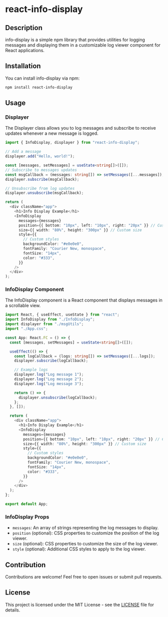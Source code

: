 # react-info-display

## Description

info-display is a simple npm library that provides utilities for logging messages and displaying them in a customizable log viewer component for React applications.

## Installation

You can install info-display via npm:

```bash
npm install react-info-display
```

## Usage

### Displayer

The Displayer class allows you to log messages and subscribe to receive updates whenever a new message is logged.

```typescript
import { InfoDisplay, displayer } from "react-info-display";

// Add a message
displayer.add("Hello, world!");

const [messages, setMessages] = useState<string[]>([]);
// Subscribe to messages updates
const msgCallback = (messages: string[]) => setMessages([...messages]);
displayer.subscribe(msgCallback);

// Unsubscribe from log updates
displayer.unsubscribe(msgCallback);

return (
  <div className="app">
    <h1>Info Display Example</h1>
    <InfoDisplay
      messages={messages}
      position={{ bottom: "10px", left: "10px", right: "20px" }} // Custom position
      size={{ width: "80%", height: "300px" }} // Custom size
      style={{
        // Custom styles
        backgroundColor: "#e0e0e0",
        fontFamily: "Courier New, monospace",
        fontSize: "14px",
        color: "#333",
      }}
    />
  </div>
);
```

### InfoDisplay Component

The InfoDisplay component is a React component that displays messages in a scrollable view.

```typescript
import React, { useEffect, useState } from "react";
import InfoDisplay from "./InfoDisplay";
import displayer from "./msgUtils";
import "./App.css";

const App: React.FC = () => {
  const [messages, setMessages] = useState<string[]>([]);

  useEffect(() => {
    const logCallback = (logs: string[]) => setMessages([...logs]);
    displayer.subscribe(logCallback);

    // Example logs
    displayer.log("Log message 1");
    displayer.log("Log message 2");
    displayer.log("Log message 3");

    return () => {
      displayer.unsubscribe(logCallback);
    };
  }, []);

  return (
    <div className="app">
      <h1>Info Display Example</h1>
      <InfoDisplay
        messages={messages}
        position={{ bottom: "10px", left: "10px", right: "20px" }} // Custom position
        size={{ width: "80%", height: "300px" }} // Custom size
        style={{
          // Custom styles
          backgroundColor: "#e0e0e0",
          fontFamily: "Courier New, monospace",
          fontSize: "14px",
          color: "#333",
        }}
      />
    </div>
  );
};

export default App;
```

### InfoDisplay Props

- `messages`: An array of strings representing the log messages to display.
- `position` (optional): CSS properties to customize the position of the log viewer.
- `size` (optional): CSS properties to customize the size of the log viewer.
- `style` (optional): Additional CSS styles to apply to the log viewer.

## Contribution

Contributions are welcome! Feel free to open issues or submit pull requests.

## License

This project is licensed under the MIT License - see the [LICENSE](LICENSE) file for details.
